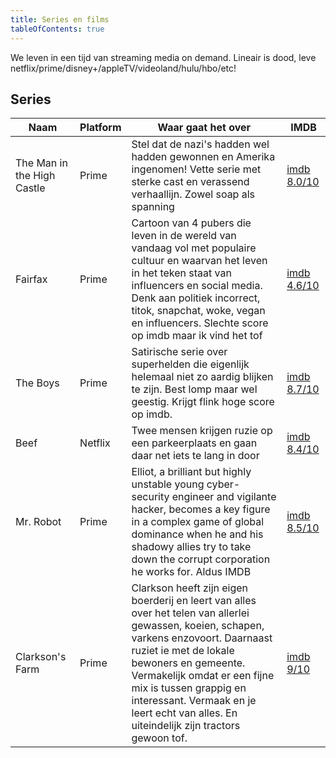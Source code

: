 ```yaml
---
title: Series en films
tableOfContents: true
---
```


We leven in een tijd van streaming media on demand. Lineair is dood, leve netflix/prime/disney+/appleTV/videoland/hulu/hbo/etc!

## Series

| Naam                       | Platform | Waar gaat het over                                           | IMDB                                                 |
| -------------------------- | -------- | ------------------------------------------------------------ | ---------------------------------------------------- |
| The Man in the High Castle | Prime    | Stel dat de nazi's hadden wel hadden gewonnen en Amerika ingenomen! Vette serie met sterke cast en verassend verhaallijn. Zowel soap als spanning | [imdb 8.0/10](https://www.imdb.com/title/tt1740299/) |
| Fairfax                    | Prime    | Cartoon van 4 pubers die leven in de wereld van vandaag vol met populaire cultuur en waarvan het leven in het teken staat van influencers en social media. Denk aan politiek incorrect, titok, snapchat, woke, vegan en influencers. Slechte score op imdb maar ik vind het tof | [imdb 4.6/10](https://www.imdb.com/title/tt7492014/) |
| The Boys                   | Prime    | Satirische serie over superhelden die eigenlijk helemaal niet zo aardig blijken te zijn. Best lomp maar wel geestig. Krijgt flink hoge score op imdb. | [imdb 8.7/10](https://www.imdb.com/title/tt1190634/) |
| Beef                       | Netflix  | Twee mensen krijgen ruzie op een parkeerplaats en gaan daar net iets te lang in door | [imdb 8.4/10](https://www.imdb.com/title/tt14403178) |
| Mr. Robot                  | Prime    | Elliot, a brilliant but highly unstable young cyber-security engineer and vigilante hacker, becomes a key figure in a complex game of global dominance when he and his shadowy allies try to take down the corrupt corporation he works for. Aldus IMDB | [imdb 8.5/10](https://www.imdb.com/title/tt4158110/) |
| Clarkson's Farm            | Prime    | Clarkson heeft zijn eigen boerderij en leert van alles over het telen van allerlei gewassen, koeien, schapen, varkens enzovoort. Daarnaast ruziet ie met de lokale bewoners en gemeente. Vermakelijk omdat er een fijne mix is tussen grappig en interessant. Vermaak en je leert echt van alles. En uiteindelijk zijn tractors gewoon tof. | [imdb 9/10](https://www.imdb.com/title/tt10541088/)  |
